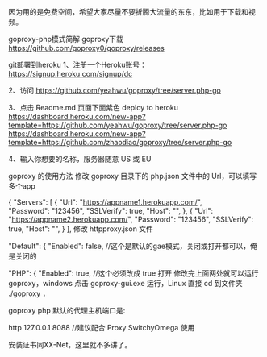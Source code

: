 因为用的是免费空间，希望大家尽量不要折腾大流量的东东，比如用于下载和视频。

goproxy-php模式简解
goproxy下载
https://github.com/goproxy0/goproxy/releases

git部署到heroku
1、注册一个Heroku账号： https://signup.heroku.com/signup/dc

2、访问 https://github.com/yeahwu/goproxy/tree/server.php-go

3、点击 Readme.md 页面下面紫色 deploy to heroku
https://dashboard.heroku.com/new-app?template=https://github.com/yeahwu/goproxy/tree/server.php-go
https://dashboard.heroku.com/new-app?template=https://github.com/zhaodiao/goproxy/tree/server.php-go

4、输入你想要的名称，服务器随意 US 或 EU

goproxy 的使用方法
修改 goproxy 目录下的 php.json 文件中的 Url，可以填写多个app

{
	"Servers": [
		{
			"Url": "https://appname1.herokuapp.com/",  
			"Password": "123456",
			"SSLVerify": true,
			"Host": "",
		},
		{
			"Url": "https://appname2.herokuapp.com/", 
			"Password": "123456",
			"SSLVerify": true,
			"Host": "",
		}
	],
修改 httpproxy.json 文件

"Default": {
	"Enabled": false, //这个是默认的gae模式，关闭或打开都可以，俺是关闭的

"PHP": {
	"Enabled": true,  //这个必须改成 true 打开
修改完上面两处就可以运行 goproxy，windows 点击 goproxy-gui.exe 运行，Linux 直接 cd 到文件夹 ./goproxy ，

goproxy php 默认的代理主机端口是:

http 127.0.0.1 8088 //建议配合 Proxy SwitchyOmega 使用

安装证书同XX-Net，这里就不多讲了。
